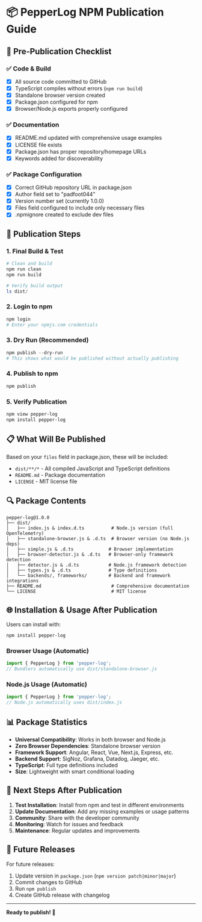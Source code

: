# 📦 PepperLog NPM Publication Guide

## 🚀 Pre-Publication Checklist

### ✅ Code & Build
- [x] All source code committed to GitHub
- [x] TypeScript compiles without errors (`npm run build`)
- [x] Standalone browser version created
- [x] Package.json configured for npm
- [x] Browser/Node.js exports properly configured

### ✅ Documentation
- [x] README.md updated with comprehensive usage examples
- [x] LICENSE file exists
- [x] Package.json has proper repository/homepage URLs
- [x] Keywords added for discoverability

### ✅ Package Configuration
- [x] Correct GitHub repository URL in package.json
- [x] Author field set to "padfoot044"
- [x] Version number set (currently 1.0.0)
- [x] Files field configured to include only necessary files
- [x] .npmignore created to exclude dev files

## 🚀 Publication Steps

### 1. Final Build & Test
```powershell
# Clean and build
npm run clean
npm run build

# Verify build output
ls dist/
```

### 2. Login to npm
```powershell
npm login
# Enter your npmjs.com credentials
```

### 3. Dry Run (Recommended)
```powershell
npm publish --dry-run
# This shows what would be published without actually publishing
```

### 4. Publish to npm
```powershell
npm publish
```

### 5. Verify Publication
```powershell
npm view pepper-log
npm install pepper-log
```

## 📋 What Will Be Published

Based on your `files` field in package.json, these will be included:
- `dist/**/*` - All compiled JavaScript and TypeScript definitions
- `README.md` - Package documentation  
- `LICENSE` - MIT license file

## 🔍 Package Contents

```
pepper-log@1.0.0
├── dist/
│   ├── index.js & index.d.ts          # Node.js version (full OpenTelemetry)
│   ├── standalone-browser.js & .d.ts  # Browser version (no Node.js deps)
│   ├── simple.js & .d.ts             # Browser implementation
│   ├── browser-detector.js & .d.ts   # Browser-only framework detection
│   ├── detector.js & .d.ts           # Node.js framework detection
│   ├── types.js & .d.ts              # Type definitions
│   └── backends/, frameworks/        # Backend and framework integrations
├── README.md                          # Comprehensive documentation
└── LICENSE                            # MIT license
```

## 🌐 Installation & Usage After Publication

Users can install with:
```bash
npm install pepper-log
```

### Browser Usage (Automatic)
```typescript
import { PepperLog } from 'pepper-log';
// Bundlers automatically use dist/standalone-browser.js
```

### Node.js Usage (Automatic)  
```typescript
import { PepperLog } from 'pepper-log';
// Node.js automatically uses dist/index.js
```

## 📊 Package Statistics

- **Universal Compatibility**: Works in both browser and Node.js
- **Zero Browser Dependencies**: Standalone browser version
- **Framework Support**: Angular, React, Vue, Next.js, Express, etc.
- **Backend Support**: SigNoz, Grafana, Datadog, Jaeger, etc.
- **TypeScript**: Full type definitions included
- **Size**: Lightweight with smart conditional loading

## 🎯 Next Steps After Publication

1. **Test Installation**: Install from npm and test in different environments
2. **Update Documentation**: Add any missing examples or usage patterns
3. **Community**: Share with the developer community
4. **Monitoring**: Watch for issues and feedback
5. **Maintenance**: Regular updates and improvements

## 🔄 Future Releases

For future releases:
1. Update version in `package.json` (`npm version patch|minor|major`)
2. Commit changes to GitHub
3. Run `npm publish`
4. Create GitHub release with changelog

---

**Ready to publish! 🚀**
